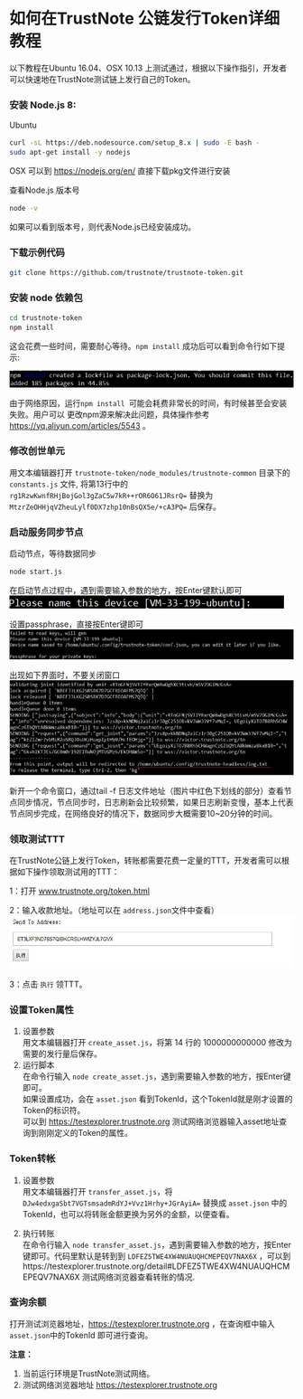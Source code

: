 如何在TrustNote 公链发行Token详细教程
===============================

以下教程在Ubuntu 16.04、OSX 10.13 上测试通过，根据以下操作指引，开发者可以快速地在TrustNote测试链上发行自己的Token。
<!-- //NODE.JS ENV  -->
<!-- // VERSION  -->

### 安装 Node.js 8:

Ubuntu

```bash
curl -sL https://deb.nodesource.com/setup_8.x | sudo -E bash -
sudo apt-get install -y nodejs
```
OSX 可以到 https://nodejs.org/en/ 直接下载pkg文件进行安装

查看Node.js 版本号
```bash
node -v
```
如果可以看到版本号，则代表Node.js已经安装成功。


### 下载示例代码

```bash
git clone https://github.com/trustnote/trustnote-token.git
```
### 安装 node 依赖包
```bash
cd trustnote-token
npm install
```
这会花费一些时间，需要耐心等待。`npm install` 成功后可以看到命令行如下提示:

![](./images/image02.png )

由于网络原因，运行`npm install `可能会耗费非常长的时间，有时候甚至会安装失败。用户可以 更改npm源来解决此问题，具体操作参考 https://yq.aliyun.com/articles/5543 。


### 修改创世单元

用文本编辑器打开 `trustnote-token/node_modules/trustnote-common` 目录下的 `constants.js` 文件, 将第13行中的 `rg1RzwKwnfRHjBojGol3gZaC5w7kR++rOR6O61JRsrQ=` 替换为 `MtzrZeOHHjqVZheuLylf0DX7zhp10nBsQX5e/+cA3PQ=` 后保存。


### 启动服务同步节点

启动节点，等待数据同步
``` bash
node start.js
```
在启动节点过程中，遇到需要输入参数的地方，按Enter键默认即可
![](./images/devicename.png )

设置passphrase，直接按Enter键即可
![](./images/passprase.png )

出现如下界面时，不要关闭窗口
![](./images/success.png )

新开一个命令窗口，通过tail -f 日志文件地址（图片中红色下划线的部分）查看节点同步情况，节点同步时，日志刷新会比较频繁，如果日志刷新变慢，基本上代表节点同步完成，在网络良好的情况下，数据同步大概需要10~20分钟的时间。

###  领取测试TTT

在TrustNote公链上发行Token，转账都需要花费一定量的TTT，开发者需可以根据如下操作领取测试用的TTT：

1：打开 www.trustnote.org/token.html 

2：输入收款地址。（地址可以在 `address.json`文件中查看）
![](./images/getmoney.png )

3：点击 `执行` 领TTT。


###   设置Token属性
1. 设置参数  
 用文本编辑器打开 `create_asset.js`，将第 14 行的 1000000000000 修改为需要的发行量后保存。
2. 运行脚本  
在命令行输入 `node create_asset.js`，遇到需要输入参数的地方，按Enter键即可。   
如果设置成功，会在 `asset.json` 看到TokenId，这个TokenId就是刚才设置的Token的标识符。   
可以到 https://testexplorer.trustnote.org 测试网络浏览器输入asset地址查询到刚刚定义的Token的属性。


###    Token转帐
 1. 设置参数  
 用文本编辑器打开 `transfer_asset.js`，将 `DJw4edxgaSbt7VGTsmsadmRdYJ+Vvz1Hrhy+JGrAyiA=` 替换成 `asset.json` 中的TokenId，也可以将转账金额更换为另外的金额，以便查看。

 2. 执行转账  
 在命令行输入 `node transfer_asset.js`，遇到需要输入参数的地方，按Enter键即可。代码里默认是转到到 `LDFEZ5TWE4XW4NUAUQHCMEPEQV7NAX6X` ，可以到https://testexplorer.trustnote.org/detail#LDFEZ5TWE4XW4NUAUQHCMEPEQV7NAX6X 测试网络浏览器查看转账的情况.

###    查询余额
打开测试浏览器地址，https://testexplorer.trustnote.org ，在查询框中输入`asset.json`中的TokenId 即可进行查询。



**注意：** 
1. 当前运行环境是TrustNote测试网络。
2.  测试网络浏览器地址 https://testexplorer.trustnote.org
